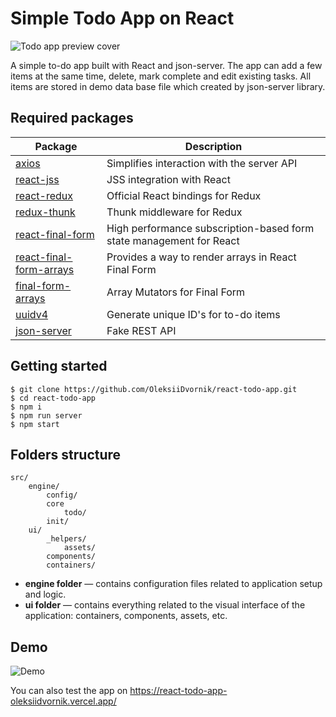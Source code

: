 # Simple Todo App on React

![Todo app preview cover](https://repository-images.githubusercontent.com/528359213/2e42a33c-3462-449e-8219-a02fbad2fc8a)

A simple to-do app built with React and json-server. The app can add a few items at the same time, delete, mark complete and edit existing tasks. All items are stored in demo data base file which created by json-server library.

## Required packages

| Package      | Description |
| ----------- | ----------- |
| [axios](https://www.npmjs.com/package/axios) | Simplifies interaction with the server API |
| [react-jss](https://www.npmjs.com/package/react-jss) | JSS integration with React |
| [react-redux](https://www.npmjs.com/package/react-redux) | Official React bindings for Redux |
| [redux-thunk](https://www.npmjs.com/package/redux-thunk) | Thunk middleware for Redux |
| [react-final-form](https://www.npmjs.com/package/react-final-form) |  High performance subscription-based form state management for React |
| [react-final-form-arrays](https://www.npmjs.com/package/react-final-form-arrays) | Provides a way to render arrays in React Final Form |
| [final-form-arrays](https://www.npmjs.com/package/final-form-arrays) | Array Mutators for Final Form |
| [uuidv4](https://www.npmjs.com/package/uuidv4) | Generate unique ID's for to-do items |
| [json-server](https://www.npmjs.com/package/json-server) | Fake REST API |

## Getting started

```
$ git clone https://github.com/OleksiiDvornik/react-todo-app.git
$ cd react-todo-app
$ npm i 
$ npm run server
$ npm start
```

## Folders structure

```
src/
    engine/
        config/
        core
            todo/  
        init/ 
    ui/
        _helpers/
            assets/
        components/
        containers/
```
- **engine folder** — contains configuration files related to application setup and logic.
- **ui folder** — contains everything related to the visual interface of the application: containers, components, assets, etc.

## Demo

![Demo](https://github.com/OleksiiDvornik/react-todo-app/blob/main/demo.gif)

You can also test the app on <a href="https://react-todo-app-oleksiidvornik.vercel.app/" target="_blank">https://react-todo-app-oleksiidvornik.vercel.app/</a> 
